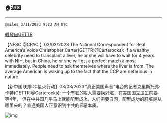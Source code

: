 ###  [:house:返回](README.md)
---


`@miles 3/11/2023 9:23 AM UTC`

[轉發自GETTR](https://gettr.com/post/p2b4ki0b6b5)

【NFSC @CPAC 】03/03/2023 The National Correspondent for Real America’s Voice Christopher Carter(GETTR:@Carterocks): If a wealthy celebrity need to transplant a liver, he or she will have to wait for 4 years with NIH, but in China, he or she will get a perfect match almost  immediately. People need to ask themselves where the liver is from.  The average American is waking up to the fact that the CCP are nefarious in nature. 
 
【新中国联邦DC星火行动】03/03/2023 “真正美国声音”电台的记者克里斯托弗·卡特(GETTR:@Carterocks): 一个有钱的名人需要换肝脏，在美国国立卫生院要等4年， 但在中共国几乎马上就能配型成功。人们需要自问，配型成功的肝脏是从哪里来的？普通美国人正意识到中共的邪恶本质。

![img](https://media.gettr.com/group11/getter/2023/03/11/09/96642680-86c4-1263-025c-c3e5878347d0/out.jpg)
